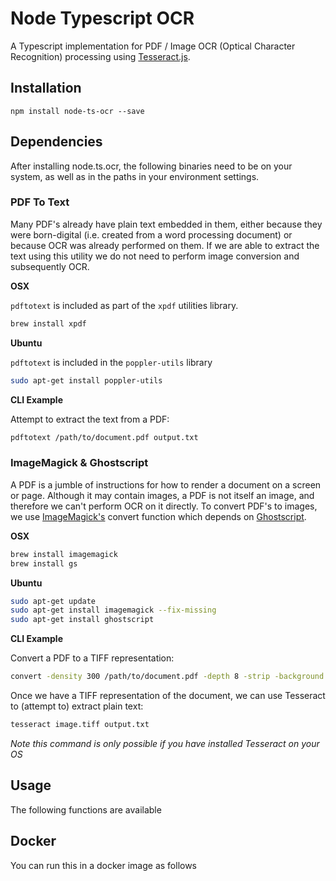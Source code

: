 # Node Typescript OCR

A Typescript implementation for PDF / Image OCR (Optical Character Recognition) processing using [Tesseract.js](http://tesseract.projectnaptha.com/).

## Installation

`npm install node-ts-ocr --save`

## Dependencies

After installing node.ts.ocr, the following binaries need to be on your system, as well as in the paths in your environment settings.

### PDF To Text

Many PDF's already have plain text embedded in them, either because they were born-digital (i.e. created from a word processing document) or because OCR was already performed on them. If we are able to extract the text using this utility we do not need to perform image conversion and subsequently OCR.

**OSX**

`pdftotext` is included as part of the `xpdf` utilities library.

```bash
brew install xpdf
```

**Ubuntu**

`pdftotext` is included in the `poppler-utils` library

```bash
sudo apt-get install poppler-utils
```

**CLI Example**

Attempt to extract the text from a PDF:

```bash
pdftotext /path/to/document.pdf output.txt
```

### ImageMagick & Ghostscript

A PDF is a jumble of instructions for how to render a document on a screen or page. Although it may contain images, a PDF is not itself an image, and therefore we can't perform OCR on it directly. To convert PDF's to images, we use [ImageMagick's](https://www.imagemagick.org/) convert function which depends on [Ghostscript](https://www.ghostscript.com/).

**OSX**
```bash
brew install imagemagick
brew install gs
```

**Ubuntu**
```bash
sudo apt-get update
sudo apt-get install imagemagick --fix-missing
sudo apt-get install ghostscript
```

**CLI Example**

Convert a PDF to a TIFF representation:

```bash
convert -density 300 /path/to/document.pdf -depth 8 -strip -background white -alpha off image.tiff
```

Once we have a TIFF representation of the document, we can use Tesseract to (attempt to) extract plain text:

```bash
tesseract image.tiff output.txt
```
_Note this command is only possible if you have installed Tesseract on your OS_

## Usage

The following functions are available

## Docker

You can run this in a docker image as follows